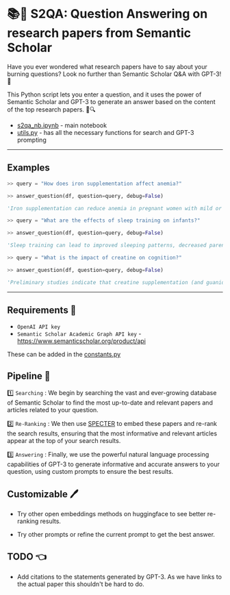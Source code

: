 # 📚🤖 S2QA: Question Answering on research papers from Semantic Scholar

Have you ever wondered what research papers have to say about your burning questions? Look no further than Semantic Scholar Q&A with GPT-3! 🙌

This Python script lets you enter a question, and it uses the power of Semantic Scholar and GPT-3 to generate an answer based on the content of the top research papers. 🤖🔍

- [s2qa_nb.ipynb](s2qa_nb.ipynb) - main notebook
- [utils.py](utils.py) - has all the necessary functions for search and GPT-3  prompting

----

## Examples

```python
>> query = "How does iron supplementation affect anemia?"

>> answer_question(df, question=query, debug=False)

'Iron supplementation can reduce anemia in pregnant women with mild or no anemia, but it can also increase the risk of neonatal jaundice. Iron supplementation can also improve iron stores and decrease anemia in non-pregnant women, but it can also increase the risk of diarrhea. Good adherence and initiation of supplementation before conception are needed to reduce anemia during early pregnancy.'
```


```python
>> query = "What are the effects of sleep training on infants?"

>> answer_question(df, question=query, debug=False)

'Sleep training can lead to improved sleeping patterns, decreased parental stress, and increased parental competence. It can also lead to improved sleep efficiency, sleep onset latency, and sleep duration.'
```

```python
>> query = "What is the impact of creatine on cognition?"

>> answer_question(df, question=query, debug=False)

'Preliminary studies indicate that creatine supplementation (and guanidinoacetic acid; GAA) has the ability to increase brain creatine content in humans. Furthermore, creatine has shown some promise for attenuating symptoms of concussion, mild traumatic brain injury and depression but its effect on neurodegenerative diseases appears to be lacking. However, acute supplementation of creatine does not appear to enhance cognition in healthy subjects, and there is no evidence that creatine supplementation alters participant\'s cognitive function when acutely exposed to hypoxia.'
```
---

## Requirements 🧰

- `OpenAI API key`
- `Semantic Scholar Academic Graph API key` - https://www.semanticscholar.org/product/api

These can be added in the [constants.py](constants.py)

## Pipeline 🚀

1️⃣ `Searching` : We begin by searching the vast and ever-growing database of Semantic Scholar to find the most up-to-date and relevant papers and articles related to your question.

2️⃣ `Re-Ranking` : We then use [SPECTER](https://github.com/allenai/specter) to embed these papers and re-rank the search results, ensuring that the most informative and relevant articles appear at the top of your search results.

3️⃣ `Answering` : Finally, we use the powerful natural language processing capabilities of GPT-3 to generate informative and accurate answers to your question, using custom prompts to ensure the best results.

## Customizable 🖊️

- Try other open embeddings methods on huggingface to see better re-ranking results. 

- Try other prompts or refine the current prompt to get the best answer.

## TODO 👈

- Add citations to the statements generated by GPT-3. As we have links to the actual paper this shouldn't be hard to do.